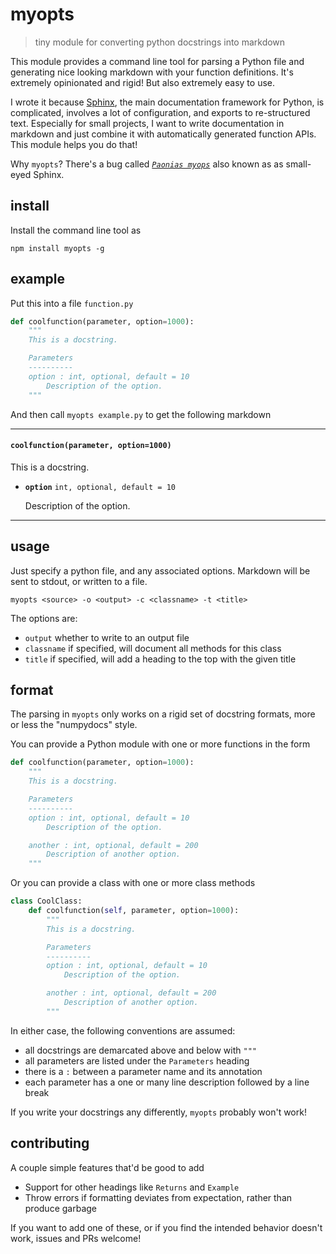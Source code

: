 # myopts

> tiny module for converting python docstrings into markdown

This module provides a command line tool for parsing a Python file and generating nice looking markdown with your function definitions. It's extremely opinionated and rigid! But also extremely easy to use. 

I wrote it because [Sphinx](http://www.sphinx-doc.org/en/stable/), the main documentation framework for Python, is complicated, involves a lot of configuration, and exports to re-structured text. Especially for small projects, I want to write documentation in markdown and just combine it with automatically generated function APIs. This module helps you do that!

Why `myopts`? There's a bug called [*`Paonias myops`*](http://bugguide.net/node/view/3713/bgimage) also known as as small-eyed Sphinx.

## install

Install the command line tool as

```
npm install myopts -g
```

## example

Put this into a file `function.py`

```python
def coolfunction(parameter, option=1000):
    """
    This is a docstring.

    Parameters
    ----------
    option : int, optional, default = 10
        Description of the option.
    """
```

And then call `myopts example.py` to get the following markdown

-----------------

#### `coolfunction(parameter, option=1000)`

This is a docstring.

- **`option`** `int, optional, default = 10`

   Description of the option.

-----------------

## usage

Just specify a python file, and any associated options. Markdown will be sent to stdout, or written to a file.

```
myopts <source> -o <output> -c <classname> -t <title>
```

The options are:

- `output` whether to write to an output file
- `classname` if specified, will document all methods for this class
- `title` if specified, will add a heading to the top with the given title

## format

The parsing in `myopts` only works on a rigid set of docstring formats, more or less the "numpydocs" style.

You can provide a Python module with one or more functions in the form

```python
def coolfunction(parameter, option=1000):
    """
    This is a docstring.

    Parameters
    ----------
    option : int, optional, default = 10
        Description of the option.

    another : int, optional, default = 200
        Description of another option.
    """
```

Or you can provide a class with one or more class methods

```python
class CoolClass:
    def coolfunction(self, parameter, option=1000):
        """
        This is a docstring.

        Parameters
        ----------
        option : int, optional, default = 10
            Description of the option.

        another : int, optional, default = 200
            Description of another option.
        """
```

In either case, the following conventions are assumed:
- all docstrings are demarcated above and below with `"""`
- all parameters are listed under the `Parameters` heading
- there is a `:` between a parameter name and its annotation
- each parameter has a one or many line description followed by a line break 

If you write your docstrings any differently, `myopts` probably won't work! 

## contributing

A couple simple features that'd be good to add
- Support for other headings like `Returns` and `Example`
- Throw errors if formatting deviates from expectation, rather than produce garbage

If you want to add one of these, or if you find the intended behavior doesn't work, issues and PRs welcome!
